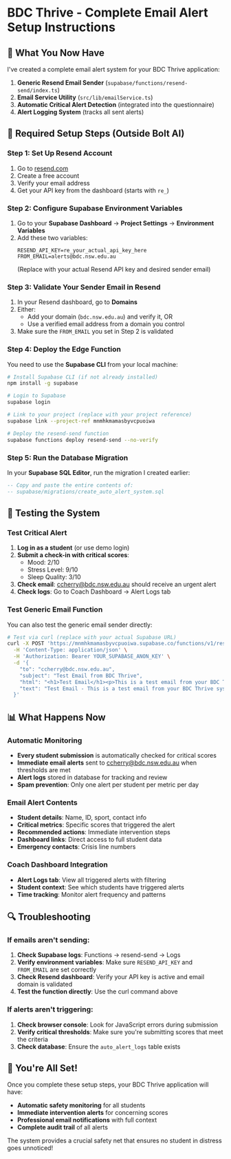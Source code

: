 # BDC Thrive - Complete Email Alert Setup Instructions

## 🎯 What You Now Have

I've created a complete email alert system for your BDC Thrive application:

1. **Generic Resend Email Sender** (`supabase/functions/resend-send/index.ts`)
2. **Email Service Utility** (`src/lib/emailService.ts`) 
3. **Automatic Critical Alert Detection** (integrated into the questionnaire)
4. **Alert Logging System** (tracks all sent alerts)

## 🔧 Required Setup Steps (Outside Bolt AI)

### Step 1: Set Up Resend Account
1. Go to [resend.com](https://resend.com)
2. Create a free account
3. Verify your email address
4. Get your API key from the dashboard (starts with `re_`)

### Step 2: Configure Supabase Environment Variables
1. Go to your **Supabase Dashboard** → **Project Settings** → **Environment Variables**
2. Add these two variables:
   ```
   RESEND_API_KEY=re_your_actual_api_key_here
   FROM_EMAIL=alerts@bdc.nsw.edu.au
   ```
   (Replace with your actual Resend API key and desired sender email)

### Step 3: Validate Your Sender Email in Resend
1. In your Resend dashboard, go to **Domains**
2. Either:
   - Add your domain (`bdc.nsw.edu.au`) and verify it, OR
   - Use a verified email address from a domain you control
3. Make sure the `FROM_EMAIL` you set in Step 2 is validated

### Step 4: Deploy the Edge Function
You need to use the **Supabase CLI** from your local machine:

```bash
# Install Supabase CLI (if not already installed)
npm install -g supabase

# Login to Supabase
supabase login

# Link to your project (replace with your project reference)
supabase link --project-ref mnmhkmamasbyvcpuoiwa

# Deploy the resend-send function
supabase functions deploy resend-send --no-verify
```

### Step 5: Run the Database Migration
In your **Supabase SQL Editor**, run the migration I created earlier:
```sql
-- Copy and paste the entire contents of:
-- supabase/migrations/create_auto_alert_system.sql
```

## 🧪 Testing the System

### Test Critical Alert
1. **Log in as a student** (or use demo login)
2. **Submit a check-in with critical scores**:
   - Mood: 2/10
   - Stress Level: 9/10
   - Sleep Quality: 3/10
3. **Check email**: ccherry@bdc.nsw.edu.au should receive an urgent alert
4. **Check logs**: Go to Coach Dashboard → Alert Logs tab

### Test Generic Email Function
You can also test the generic email sender directly:

```bash
# Test via curl (replace with your actual Supabase URL)
curl -X POST 'https://mnmhkmamasbyvcpuoiwa.supabase.co/functions/v1/resend-send/resend/send' \
  -H 'Content-Type: application/json' \
  -H 'Authorization: Bearer YOUR_SUPABASE_ANON_KEY' \
  -d '{
    "to": "ccherry@bdc.nsw.edu.au",
    "subject": "Test Email from BDC Thrive",
    "html": "<h1>Test Email</h1><p>This is a test email from your BDC Thrive system.</p>",
    "text": "Test Email - This is a test email from your BDC Thrive system."
  }'
```

## 📊 What Happens Now

### Automatic Monitoring
- **Every student submission** is automatically checked for critical scores
- **Immediate email alerts** sent to ccherry@bdc.nsw.edu.au when thresholds are met
- **Alert logs** stored in database for tracking and review
- **Spam prevention**: Only one alert per student per metric per day

### Email Alert Contents
- **Student details**: Name, ID, sport, contact info
- **Critical metrics**: Specific scores that triggered the alert
- **Recommended actions**: Immediate intervention steps
- **Dashboard links**: Direct access to full student data
- **Emergency contacts**: Crisis line numbers

### Coach Dashboard Integration
- **Alert Logs tab**: View all triggered alerts with filtering
- **Student context**: See which students have triggered alerts
- **Time tracking**: Monitor alert frequency and patterns

## 🔍 Troubleshooting

### If emails aren't sending:
1. **Check Supabase logs**: Functions → resend-send → Logs
2. **Verify environment variables**: Make sure `RESEND_API_KEY` and `FROM_EMAIL` are set correctly
3. **Check Resend dashboard**: Verify your API key is active and email domain is validated
4. **Test the function directly**: Use the curl command above

### If alerts aren't triggering:
1. **Check browser console**: Look for JavaScript errors during submission
2. **Verify critical thresholds**: Make sure you're submitting scores that meet the criteria
3. **Check database**: Ensure the `auto_alert_logs` table exists

## 🎉 You're All Set!

Once you complete these setup steps, your BDC Thrive application will have:
- **Automatic safety monitoring** for all students
- **Immediate intervention alerts** for concerning scores
- **Professional email notifications** with full context
- **Complete audit trail** of all alerts

The system provides a crucial safety net that ensures no student in distress goes unnoticed!